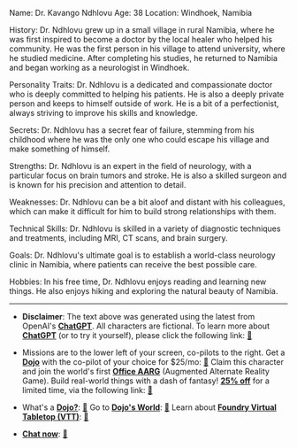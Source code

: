 Name: Dr. Kavango Ndhlovu
Age: 38
Location: Windhoek, Namibia

History:
Dr. Ndhlovu grew up in a small village in rural Namibia, where he was first inspired to become a doctor by the local healer who helped his community. He was the first person in his village to attend university, where he studied medicine. After completing his studies, he returned to Namibia and began working as a neurologist in Windhoek.

Personality Traits:
Dr. Ndhlovu is a dedicated and compassionate doctor who is deeply committed to helping his patients. He is also a deeply private person and keeps to himself outside of work. He is a bit of a perfectionist, always striving to improve his skills and knowledge.

Secrets:
Dr. Ndhlovu has a secret fear of failure, stemming from his childhood where he was the only one who could escape his village and make something of himself.

Strengths:
Dr. Ndhlovu is an expert in the field of neurology, with a particular focus on brain tumors and stroke. He is also a skilled surgeon and is known for his precision and attention to detail.

Weaknesses:
Dr. Ndhlovu can be a bit aloof and distant with his colleagues, which can make it difficult for him to build strong relationships with them.

Technical Skills:
Dr. Ndhlovu is skilled in a variety of diagnostic techniques and treatments, including MRI, CT scans, and brain surgery.

Goals:
Dr. Ndhlovu's ultimate goal is to establish a world-class neurology clinic in Namibia, where patients can receive the best possible care.

Hobbies:
In his free time, Dr. Ndhlovu enjoys reading and learning new things. He also enjoys hiking and exploring the natural beauty of Namibia.
 

---
* **Disclaimer**: The text above was generated using the latest from OpenAI's [**ChatGPT**](https://openai.com/blog/chatgpt/).  All characters are fictional.  To learn more about [**ChatGPT**](https://openai.com/blog/chatgpt/) (or to try it yourself), please click the following link: [:closed_book:](https://openai.com/blog/chatgpt/)

* Missions are to the lower left of your screen, co-pilots to the right. Get a [**Dojo**](https://workmates.live/marketplace) with the co-pilot of your choice for $25/mo: [:green_book:](https://workmates.live/marketplace) Claim this character and join the world's first [**Office AARG**](https://dojos.world) (Augmented Alternate Reality Game). Build real-world things with a dash of fantasy! [**25% off**](https://blog.workmates.live/deal-on-a-dojo) for a limited time, via the following link: [:green_book:](https://blog.workmates.live/deal-on-a-dojo) 

* What's a [**Dojo?**](https://workdojos.com): [:blue_book:](https://workdojos.com)  Go to [**Dojo's World**](https://dojos.world): [:blue_book:](https://dojos.world)  Learn about [**Foundry Virtual Tabletop (VTT)**](https://foundryvtt.com): [:closed_book:](https://foundryvtt.com/)

* [**Chat now**](https://chat.workmates.live/channel/support): [:ledger:](https://chat.workmates.live/channel/support)